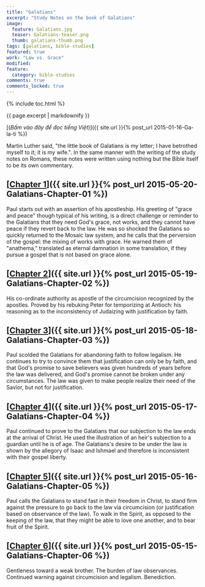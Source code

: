 ```yaml
---
title: "Galatians"
excerpt: "Study Notes on the book of Galatians"
image: 
  feature: Galatians.jpg
  teaser: Galatians-teaser.png
  thumb: galatians-thumb.png
tags: [galatians, bible-studies]
featured: true
work: "Law vs. Grace"
modified:
feature:
  category: bible-studies
comments: true
comments_locked: true
---
```


{% include toc.html %}

{{ page.excerpt | markdownify }}

[(<em>Bấm vào đây để đọc tiếng Việt</em>)]({{ site.url }}{% post_url 2015-01-16-Ga-la-ti %})

Martin Luther said, "the little book of Galatians is my letter; I have betrothed myself to it; it is my wife.". In the same manner with the writing of the study notes on Romans, these notes were written using nothing but the Bible itself to be its own commentary.

##  [<u>Chapter 1</u>]({{ site.url }}{% post_url 2015-05-20-Galatians-Chapter-01 %})

Paul starts out with an assertion of his apostleship. His greeting of "grace and peace" though typical of his writing, is a direct challenge or reminder to the Galatians that they need God's grace, not works, and they cannot have peace if they revert back to the law. He was so shocked the Galatians so quickly returned to the Mosaic law system, and he calls that the perversion of the gospel: the mixing of works with grace. He warned them of "anathema," translated as eternal damnation in some translation, if they pursue a gospel that is not based on grace alone.

##  [<u>Chapter 2</u>]({{ site.url }}{% post_url 2015-05-19-Galatians-Chapter-02 %})

His co-ordinate authority as apostle of the circumcision recognized by the apostles. Proved by his rebuking Peter for temporizing at Antioch: his reasoning as to the inconsistency of Judaizing with justification by faith.

##  [<u>Chapter 3</u>]({{ site.url }}{% post_url 2015-05-18-Galatians-Chapter-03 %})

Paul scolded the Galatians for abandoning faith to follow legalism. He continues to try to convince them that justification can only be by faith, and that God's promise to save believers was given hundreds of years before the law was delivered, and God's promise cannot be broken under any circumstances. The law was given to make people realize their need of the Savior, but not for justification.

##  [<u>Chapter 4</u>]({{ site.url }}{% post_url 2015-05-17-Galatians-Chapter-04 %})

Paul continued to prove to the Galatians that our subjection to the law ends at the arrival of Christ. He used the illustration of an heir's subjection to a guardian until he is of age. The Galatians's desire to be under the law is shown by the allegory of Isaac and Ishmael and therefore is inconsistent with their gospel liberty.

##  [<u>Chapter 5</u>]({{ site.url }}{% post_url 2015-05-16-Galatians-Chapter-05 %})

Paul calls the Galatians to stand fast in their freedom in Christ, to stand firm against the pressure to go back to the law via circumcision (or justification based on observance of the law). To walk in the Spirit, as opposed to the keeping of the law, that they might be able to love one another, and to bear fruit of the Spirit.

##  [<u>Chapter 6</u>]({{ site.url }}{% post_url 2015-05-15-Galatians-Chapter-06 %})

Gentleness toward a weak brother. The burden of law observances. Continued warning against circumcision and legalism. Benediction.

